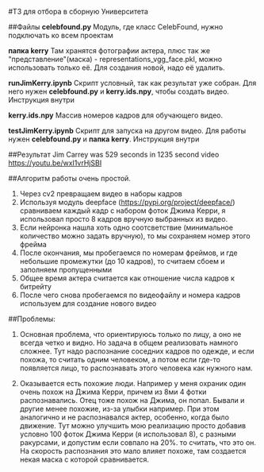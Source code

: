#ТЗ для отбора в сборную Университета

##Файлы
**celebfound.py**
Модуль, где класс CelebFound, нужно подключать ко всем проектам

**папка kerry**
Там хранятся фотографии актера, плюс так же "представление"(маска) - representations_vgg_face.pkl, можно использовать только её. Для создания новой, надо её удалить.

**runJimKerry.ipynb**
Скрипт условный, так как результат уже собран. Для него нужен **celebfound.py** и **kerry.ids.npy**, чтобы создать видео. Инструкция внутри

**kerry.ids.npy** 
Массив номеров кадров для обучающего видео.

**testJimKerry.ipynb**
Скрипт для запуска на другом видео. Для работы нужен **celebfound.py** и **папка kerry**. Инструкция внутри

##Результат
Jim Carrey was 529 seconds in 1235 second video
https://youtu.be/wxI1vrHjSBI

##Алгоритм работы очень простой.
1. Через cv2 превращаем видео в наборы кадров
2. Используя модуль deepface (https://pypi.org/project/deepface/) сравниваем каждый кадр с набором фоток Джима Керри, я использовал просто 8 кадров вручную выбранных из видео.
3. Если нейронка нашла хоть одно соотсветствие (минимальное количество можно задать вручную), то мы сохраняем номер этого фрейма
4. После окончания, мы пробегаемся по номерам фреймов, и где небольшие промежутки (до 10 кадров), то считаем сбоем и заполняем пропущенными
5. Общее время актера считается как отношение числа кадров к битрейту
6. После чего снова пробегаемся по видеофайлу и номера кадров используем для создание нового видео

##Проблемы:
1. Основная проблема, что ориентируюсь только по лицу, а оно не всегда четко и видно. Но задача в общем реализовать намного сложнее. 
Тут надо распознание соседних кадров по одежде, и если похожа, то считать одним человеком, а потом если где-то появляется лицо, то распознавать этого человека как нужного нам.

2. Оказывается есть похожие люди. Например у меня охраник один очень похож на Джима Керри, причем из 8ми 4 фотки распознавались. Отец тоже похож на Джима, он попал. Бывали и другие менее похожие, из-за улыбки например.
При этом аналогично и не распознавался актер, особенно, когда было движение.
Тут можно улучшить мою реализацию просто добавив условно 100 фоток Джима Керри (я использовал 8), с разными ракурсами, и допустим если совпало на 20%. то считать, что это он. На скорость распознания это мало влияет похоже, там создается некая маска с которой сравнивается.

